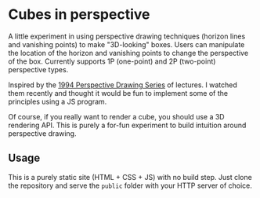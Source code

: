 # Cubes in perspective

A little experiment in using perspective drawing techniques (horizon lines and vanishing points) to make "3D-looking" boxes. Users can manipulate the location of the horizon and vanishing points to change the perspective of the box. Currently supports 1P (one-point) and 2P (two-point) perspective types.

Inspired by the [1994 Perspective Drawing Series](https://marshallart.com/SHOP/all-products/all-videos/1994-perspective-drawing-series/) of lectures. I watched them recently and thought it would be fun to implement some of the principles using a JS program.

Of course, if you really want to render a cube, you should use a 3D rendering API. This is purely a for-fun experiment to build intuition around perspective drawing.
## Usage

This is a purely static site (HTML + CSS + JS) with no build step. Just clone the repository and serve the `public` folder with your HTTP server of choice.